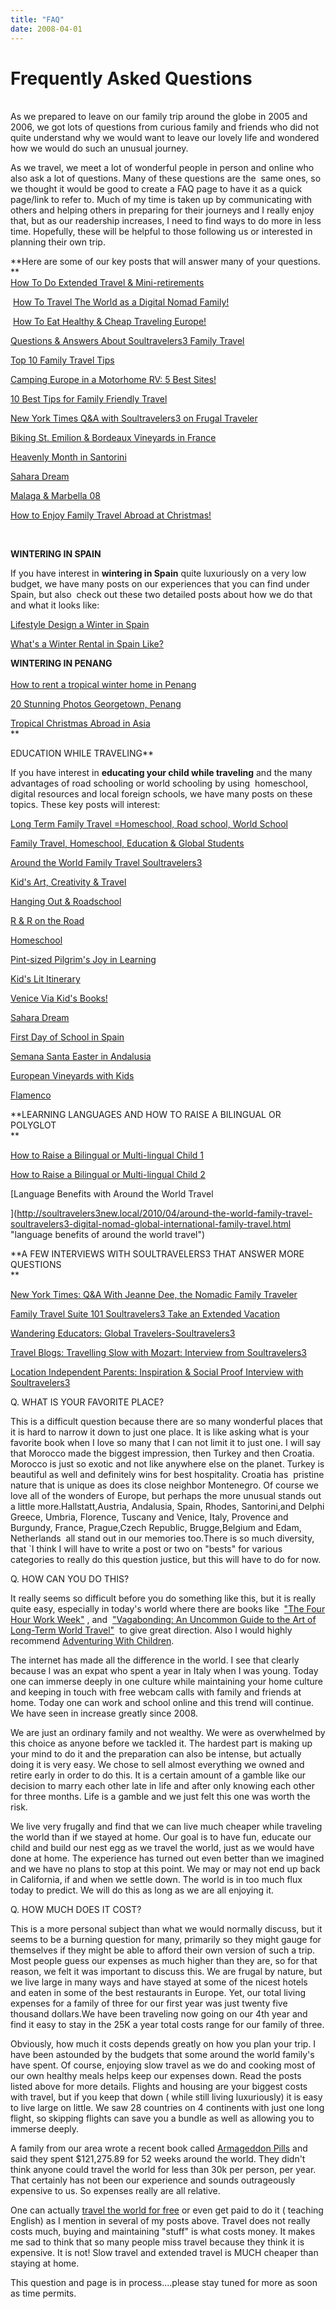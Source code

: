 ```yaml
---
title: "FAQ"
date: 2008-04-01
---
```


# Frequently Asked Questions

   
As we prepared to leave on our family trip around the globe in 2005 and 2006, we got lots of questions from curious family and friends who did not quite understand why we would want to leave our lovely life and wondered how we would do such an unusual journey.

As we travel, we meet a lot of wonderful people in person and online who also ask a lot of questions. Many of these questions are the  same ones, so we thought it would be good to create a FAQ page to have it as a quick page/link to refer to. Much of my time is taken up by communicating with others and helping others in preparing for their journeys and I really enjoy that, but as our readership increases, I need to find ways to do more in less time. Hopefully, these will be helpful to those following us or interested in planning their own trip.

**Here are some of our key posts that will answer many of your questions.[](http://soultravelers3new.local/2008/06/how-to-do-exten.html)  
**  
[How To Do Extended Travel & Mini-retirements](http://soultravelers3new.local/2008/06/how-to-do-exten.html)  
  
 [How To Travel The World as a Digital Nomad Family!](http://soultravelers3new.local/2009/04/how-to-travel-the-world-as-a-digital-nomad-family.html)  
  
 [How To Eat Healthy & Cheap Traveling Europe!](http://soultravelers3new.local/2008/09/how-to-eat-heal.html)  
  
[Questions & Answers About Soultravelers3 Family Travel](http://soultravelers3new.local/2009/06/questions-answers-about-soultravelers3-family-travel.html)  

[Top 10 Family Travel Tips](http://soultravelers3new.local/2008/05/top-10-family-t.html)

[](http://soultravelers3new.local/2008/05/top-10-family-t.html)[Camping Europe in a Motorhome RV: 5 Best Sites!](http://soultravelers3new.local/2010/05/camping-europe-in-a-motorhome-rv-5-best-sites-roadtrip-europe-family-travel-budget-best-price.html#more)

[](http://soultravelers3new.local/2008/05/top-10-family-t.html)[10 Best Tips for Family Friendly Travel](http://soultravelers3new.local/2010/02/15-best-tips-for-family-friendly-travel-airplanes-airports-vacation-roadtrips-long-term-family-trave.html#more)

[](http://soultravelers3new.local/2008/05/top-10-family-t.html)[New York Times Q&A with Soultravelers3 on Frugal Traveler](http://soultravelers3new.local/2010/02/new-york-times-qa-with-soultravelers3-on-frugal-traveler-nomadic-family-traveler-jeanne-dee.html#more)

[](http://soultravelers3new.local/2008/05/top-10-family-t.html)[Biking St. Emilion & Bordeaux Vineyards in France](http://soultravelers3new.local/2009/05/biking-st-emilion-bordeaux-vineyards-in-france-wine-country.html#more)

[](http://soultravelers3new.local/2008/05/top-10-family-t.html)[Heavenly Month in Santorini](http://soultravelers3new.local/2009/03/heavenly-month-in-santorini-greece.html#more)

[](http://soultravelers3new.local/2008/05/top-10-family-t.html)[Sahara Dream](http://soultravelers3new.local/2008/12/sahara-dream.html#more)

[Malaga & Marbella 08](http://soultravelers3new.local/2008/06/malaga-marbella.html)

[How to Enjoy Family Travel Abroad at Christmas!](http://soultravelers3new.local/2009/12/how-to-enjoy-family-travel-abroad-at-christmas-digital-nomad-4hww-extended-travel-holidays.html)

**[  
](http://soultravelers3new.local/2009/12/how-to-enjoy-family-travel-abroad-at-christmas-digital-nomad-4hww-extended-travel-holidays.html)**

**WINTERING IN SPAIN**

If you have interest in **wintering in Spain** quite luxuriously on a very low budget, we have many posts on our experiences that you can find under Spain, but also  check out these two detailed posts about how we do that and what it looks like:

[Lifestyle Design a Winter in Spain](http://soultravelers3new.local/2009/11/lifestyle-design-a-winter-in-spain-extendedtravel-digitalnomad-miniretirement-4hww-travel.html#more)

[What's a Winter Rental in Spain Like?](http://soultravelers3new.local/2009/11/whats-a-spain-winter-rental-like-extended-travel-digital-nomad-4hww-vacation-.html#more)

**WINTERING IN PENANG  
[  
](http://soultravelers3new.local/2011/01/tropical-winter-home-in-penang-malaysia-location-indenpendent-digital-nomad-long-term-travel-tips-.html "winteing in penang how to ")**[How to rent a tropical winter home in Penang](http://soultravelers3new.local/2011/01/tropical-winter-home-in-penang-malaysia-location-indenpendent-digital-nomad-long-term-travel-tips-.html "winteing in penang how to ")  
  
[20 Stunning Photos Georgetown, Penang](http://soultravelers3new.local/2011/02/20-stunning-photos-chinese-new-year-georgetown-penang.html "20 stunning photos penang")  
  
[Tropical Christmas Abroad in Asia](http://soultravelers3new.local/2010/12/tropical-christmas-abroad-in-asia.html "christmas abroad in asia")  
**  
  
  
EDUCATION WHILE TRAVELING**

If you have interest in **educating your child while traveling** and the many advantages of road schooling or world schooling by using  homeschool, digital resources and local foreign schools, we have many posts on these topics. These key posts will interest:  
[](http://soultravelers3new.local/2010/03/long-term-family-travel-homeschool-roadschool-world-school-digitalnomad-lifestyle-design-virtual-.html "long term family travel education or homeschool")

[Long Term Family Travel =Homeschool, Road school, World School](http://soultravelers3new.local/2010/03/long-term-family-travel-homeschool-roadschool-world-school-digitalnomad-lifestyle-design-virtual-.html "long term family travel education or homeschool")

[Family Travel, Homeschool, Education & Global Students](http://soultravelers3new.local/2010/04/family-travel-homeschool-education-global-students-lifestyle-design-location-independent-4hww-around.html "global student benefits of travel")

[Around the World Family Travel Soultravelers3](http://soultravelers3new.local/2010/04/around-the-world-family-travel-soultravelers3-digital-nomad-global-international-family-travel.html#more)

[Kid's Art, Creativity & Travel](http://soultravelers3new.local/2010/02/kids-art-creativity-travel-family-friendly-travel-education-homeschool-roadschool-.html#more)

[Hanging Out & Roadschool](http://soultravelers3new.local/2007/05/hanging-out-roa.html)

[R & R on the Road](http://soultravelers3new.local/2008/05/rr-on-the-road.html)

[Homeschool](http://soultravelers3new.local/2006/11/home-school.html)

[Pint-sized Pilgrim's Joy in Learning](http://soultravelers3new.local/2008/09/pint-sized-pilg.html)

[Kid's Lit Itinerary](http://soultravelers3new.local/2007/05/kids-lit-itiner.html)

[Venice Via Kid's Books!](http://soultravelers3new.local/2008/12/venice-via-kids.html#more)

[Sahara Dream](http://soultravelers3new.local/2008/12/sahara-dream.html#more)

[First Day of School in Spain](http://soultravelers3new.local/2008/12/sahara-dream.html#more)

[Semana Santa Easter in Andalusia](http://soultravelers3new.local/2009/04/spain-stunning-semana-santa-easter-procession-in-andalusia-white-village.html)

[](http://soultravelers3new.local/2009/04/spain-stunning-semana-santa-easter-procession-in-andalusia-white-village.html)[European Vineyards with Kids](http://soultravelers3new.local/2009/01/route-des-vins-dalsace-france-at-grape-harvest.html#more)

[Flamenco](http://soultravelers3new.local/2008/04/flamenco.html#more)  
  
  
**LEARNING LANGUAGES AND HOW TO RAISE A BILINGUAL OR POLYGLOT  
**

[How to Raise a Bilingual or Multi-lingual Child 1](http://soultravelers3new.local/2011/06/how-to-raise-a-bilingual-or-multi-lingual-child.html "how to raise a bilingual or multi-lingual child")

[How to Raise a Bilingual or Multi-lingual Child 2](http://soultravelers3new.local/2011/06/how-to-raise-a-bilingual-or-multi-lingual-child-2.html#more "how to raise a bilingual or multi-lingual child part 2")

[Language Benefits with Around the World Travel  
  
](http://soultravelers3new.local/2010/04/around-the-world-family-travel-soultravelers3-digital-nomad-global-international-family-travel.html "language benefits of around the world travel")

**A FEW INTERVIEWS WITH SOULTRAVELERS3 THAT ANSWER MORE QUESTIONS  
**

[](http://familytravel.suite101.com/article.cfm/soultravelers3_take_an_extended_vacation)[New York Times: Q&A With Jeanne Dee, the Nomadic Family Traveler](http://frugaltraveler.blogs.nytimes.com/2009/11/11/qa-with-jeanne-dee-the-nomadic-family-traveler/)

[Family Travel Suite 101 Soultravelers3 Take an Extended Vacation](http://familytravel.suite101.com/article.cfm/soultravelers3_take_an_extended_vacation)

[Wandering Educators: Global Travelers-Soultravelers3](http://www.wanderingeducators.com/best/traveling/global-travelers-soultravelers3.html)

[Travel Blogs: Travelling Slow with Mozart: Interview from Soultravelers3](http://www.travelblogs.com/interviews/travelling-slow-with-mozart-interview-with-jeanne-from-soul-travelers)

[Location Independent Parents: Inspiration & Social Proof Interview with Soultravelers3](http://www.locationindependentparents.com/2009/inspiration-social-proof-an-interview-with-soultravelers3/)

  

Q. WHAT IS YOUR FAVORITE PLACE?

This is a difficult question because there are so many wonderful places that it is hard to narrow it down to just one place. It is like asking what is your favorite book when I love so many that I can not limit it to just one. I will say that Morocco made the biggest impression, then Turkey and then Croatia. Morocco is just so exotic and not like anywhere else on the planet. Turkey is beautiful as well and definitely wins for best hospitality. Croatia has  pristine nature that is unique as does its close neighbor Montenegro. Of course we love all of the wonders of Europe, but perhaps the more unusual stands out a little more.Hallstatt,Austria, Andalusia, Spain, Rhodes, Santorini,and Delphi Greece, Umbria, Florence, Tuscany and Venice, Italy, Provence and Burgundy, France, Prague,Czech Republic, Brugge,Belgium and Edam, Netherlands  all stand out in our memories too.There is so much diversity, that \`I think I will have to write a post or two on "bests" for various categories to really do this question justice, but this will have to do for now.

Q. HOW CAN YOU DO THIS?

It really seems so difficult before you do something like this, but it is really quite easy, especially in today's world where there are books like  ["The Four Hour Work Week"](http://www.fourhourworkweek.com/blog/) , and  ["Vagabonding: An Uncommon Guide to the Art of Long-Term World Travel"](http://www.vagabonding.net/)  to give great direction. Also I would highly recommend [Adventuring With Children](http://soultravelers3new.local/books_parenting_and_family/).

The internet has made all the difference in the world. I see that clearly because I was an expat who spent a year in Italy when I was young. Today one can immerse deeply in one culture while maintaining your home culture and keeping in touch with free webcam calls with family and friends at home. Today one can work and school online and this trend will continue. We have seen in increase greatly since 2008.

We are just an ordinary family and not wealthy. We were as overwhelmed by this choice as anyone before we tackled it. The hardest part is making up your mind to do it and the preparation can also be intense, but actually doing it is very easy. We chose to sell almost everything we owned and retire early in order to do this. It is a certain amount of a gamble like our decision to marry each other late in life and after only knowing each other for three months. Life is a gamble and we just felt this one was worth the risk.

We live very frugally and find that we can live much cheaper while traveling the world than if we stayed at home. Our goal is to have fun, educate our child and build our nest egg as we travel the world, just as we would have done at home. The experience has turned out even better than we imagined and we have no plans to stop at this point. We may or may not end up back in California, if and when we settle down. The world is in too much flux today to predict. We will do this as long as we are all enjoying it.

Q. HOW MUCH DOES IT COST?

This is a more personal subject than what we would normally discuss, but it seems to be a burning question for many, primarily so they might gauge for themselves if they might be able to afford their own version of such a trip. Most people guess our expenses as much higher than they are, so for that reason, we felt it was important to discuss this. We are frugal by nature, but we live large in many ways and have stayed at some of the nicest hotels and eaten in some of the best restaurants in Europe. Yet, our total living expenses for a family of three for our first year was just twenty five thousand dollars.We have been traveling now going on our 4th year and find it easy to stay in the 25K a year total costs range for our family of three.

Obviously, how much it costs depends greatly on how you plan your trip. I have been astounded by the budgets that some around the world family's have spent. Of course, enjoying slow travel as we do and cooking most of our own healthy meals helps keep our expenses down. Read the posts listed above for more details. Flights and housing are your biggest costs with travel, but if you keep that down ( while still living luxuriously) it is easy to live large on little. We saw 28 countries on 4 continents with just one long flight, so skipping flights can save you a bundle as well as allowing you to immerse deeply.

A family from our area wrote a recent book called [Armageddon Pills](http://www.armageddonpills.com/How_To.html) and said they spent $121,275.89 for 52 weeks around the world. They didn't think anyone could travel the world for less than 30k per person, per year. That certainly has not been our experience and sounds outrageously expensive to us. So expenses really are all relative.

One can actually [travel the world for free](http://thetravelersnotebook.com/how-to/how-to-travel-for-free/) or even get paid to do it ( teaching English) as I mention in several of my posts above. Travel does not really costs much, buying and maintaining "stuff" is what costs money. It makes me sad to think that so many people miss travel because they think it is expensive. It is not! Slow travel and extended travel is MUCH cheaper than staying at home.  

This question and page is in process....please stay tuned for more as soon as time permits.
